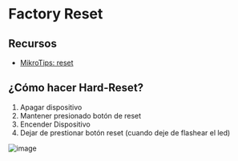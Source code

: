 # Factory Reset

## Recursos

- [MikroTips: reset](https://www.youtube.com/watch?v=6Unz92rABs8)

## ¿Cómo hacer Hard-Reset?

1. Apagar dispositivo
2. Mantener presionado botón de reset
3. Encender Dispositivo
4. Dejar de prestionar botón reset (cuando deje de flashear el led)

![image](https://github.com/Fz3r0/Fz3r0_-_MikroTik/assets/94720207/76e934a2-6111-4931-a800-3472bb8f5849)

